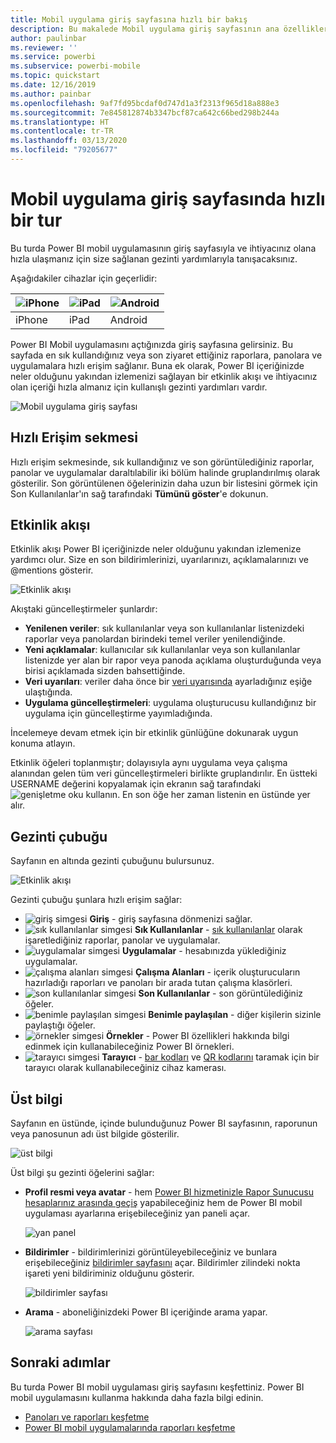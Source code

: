 ```yaml
---
title: Mobil uygulama giriş sayfasına hızlı bir bakış
description: Bu makalede Mobil uygulama giriş sayfasının ana özellikleri tanıtılır.
author: paulinbar
ms.reviewer: ''
ms.service: powerbi
ms.subservice: powerbi-mobile
ms.topic: quickstart
ms.date: 12/16/2019
ms.author: painbar
ms.openlocfilehash: 9af7fd95bcdaf0d747d1a3f2313f965d18a888e3
ms.sourcegitcommit: 7e845812874b3347bcf87ca642c66bed298b244a
ms.translationtype: HT
ms.contentlocale: tr-TR
ms.lasthandoff: 03/13/2020
ms.locfileid: "79205677"
---
```

# <a name="a-quick-tour-of-the-mobile-app-home-page"></a>Mobil uygulama giriş sayfasında hızlı bir tur
Bu turda Power BI mobil uygulamasının giriş sayfasıyla ve ihtiyacınız olana hızla ulaşmanız için size sağlanan gezinti yardımlarıyla tanışacaksınız.

Aşağıdakiler cihazlar için geçerlidir:

| ![iPhone](./media/mobile-apps-quickstart-view-dashboard-report/iphone-logo-30-px.png) | ![iPad](./media/mobile-apps-quickstart-view-dashboard-report/ipad-logo-30-px.png) | ![Android](./media/mobile-apps-quickstart-view-dashboard-report/android-logo-30-px.png) |
|:--- |:--- |:--- |
| iPhone | iPad | Android | 

Power BI Mobil uygulamasını açtığınızda giriş sayfasına gelirsiniz. Bu sayfada en sık kullandığınız veya son ziyaret ettiğiniz raporlara, panolara ve uygulamalara hızlı erişim sağlanır. Buna ek olarak, Power BI içeriğinizde neler olduğunu yakından izlemenizi sağlayan bir etkinlik akışı ve ihtiyacınız olan içeriği hızla almanız için kullanışlı gezinti yardımları vardır.

![Mobil uygulama giriş sayfası](./media/mobile-apps-home-page/powerbi-mobile-app-home.png)
 
## <a name="quick-access-tab"></a>Hızlı Erişim sekmesi

Hızlı erişim sekmesinde, sık kullandığınız ve son görüntülediğiniz raporlar, panolar ve uygulamalar daraltılabilir iki bölüm halinde gruplandırılmış olarak gösterilir. Son görüntülenen öğelerinizin daha uzun bir listesini görmek için Son Kullanılanlar'ın sağ tarafındaki **Tümünü göster**'e dokunun. 

## <a name="activity-feed"></a>Etkinlik akışı

Etkinlik akışı Power BI içeriğinizde neler olduğunu yakından izlemenize yardımcı olur. Size en son bildirimlerinizi, uyarılarınızı, açıklamalarınızı ve @mentions gösterir.

![Etkinlik akışı](./media/mobile-apps-home-page/powerbi-mobile-app-activity.png)

Akıştaki güncelleştirmeler şunlardır:
* **Yenilenen veriler**: sık kullanılanlar veya son kullanılanlar listenizdeki raporlar veya panolardan birindeki temel veriler yenilendiğinde.
* **Yeni açıklamalar**: kullanıcılar sık kullanılanlar veya son kullanılanlar listenizde yer alan bir rapor veya panoda açıklama oluşturduğunda veya birisi açıklamada sizden bahsettiğinde.
* **Veri uyarıları**: veriler daha önce bir [veri uyarısında](../../mobile-set-data-alerts-in-the-mobile-apps.md) ayarladığınız eşiğe ulaştığında.
* **Uygulama güncelleştirmeleri**: uygulama oluşturucusu kullandığınız bir uygulama için güncelleştirme yayımladığında.

 İncelemeye devam etmek için bir etkinlik günlüğüne dokunarak uygun konuma atlayın.

Etkinlik öğeleri toplanmıştır; dolayısıyla aynı uygulama veya çalışma alanından gelen tüm veri güncelleştirmeleri birlikte gruplandırılır. En üstteki USERNAME değerini kopyalamak için ekranın sağ tarafındaki ![genişletme oku](./media/mobile-apps-home-page/powerbi-mobile-app-expand-arrow.png) kullanın. En son öğe her zaman listenin en üstünde yer alır.

## <a name="navigation-bar"></a>Gezinti çubuğu

Sayfanın en altında gezinti çubuğunu bulursunuz.

![Etkinlik akışı](./media/mobile-apps-home-page/powerbi-mobile-app-navbar.png)

Gezinti çubuğu şunlara hızlı erişim sağlar:

* ![giriş simgesi](./media/mobile-apps-home-page/powerbi-mobile-app-home-icon.png) **Giriş** - giriş sayfasına dönmenizi sağlar.
* ![sık kullanılanlar simgesi](./media/mobile-apps-home-page/powerbi-mobile-app-favorites-icon.png) **Sık Kullanılanlar** - [sık kullanılanlar](../../mobile-apps-favorites.md) olarak işaretlediğiniz raporlar, panolar ve uygulamalar.
* ![uygulamalar simgesi](./media/mobile-apps-home-page/powerbi-mobile-app-apps-icon.png) **Uygulamalar** - hesabınızda yüklediğiniz uygulamalar.
* ![çalışma alanları simgesi](./media/mobile-apps-home-page/powerbi-mobile-app-workspaces-icon.png) **Çalışma Alanları** - içerik oluşturucuların hazırladığı raporları ve panoları bir arada tutan çalışma klasörleri.
* ![son kullanılanlar simgesi](./media/mobile-apps-home-page/powerbi-mobile-app-recents-icon.png) **Son Kullanılanlar** - son görüntülediğiniz öğeler.
* ![benimle paylaşılan simgesi](./media/mobile-apps-home-page/powerbi-mobile-app-shared-with-me-icon.png) **Benimle paylaşılan** - diğer kişilerin sizinle paylaştığı öğeler.
* ![örnekler simgesi](./media/mobile-apps-home-page/powerbi-mobile-app-samples-icon.png) **Örnekler** - Power BI özellikleri hakkında bilgi edinmek için kullanabileceğiniz Power BI örnekleri.
* ![tarayıcı simgesi](./media/mobile-apps-home-page/powerbi-mobile-app-scanner-icon.png) **Tarayıcı** - [bar kodları](../../mobile-apps-scan-barcode-iphone.md) ve [QR kodlarını](../../mobile-apps-qr-code.md) taramak için bir tarayıcı olarak kullanabileceğiniz cihaz kamerası.

## <a name="header"></a>Üst bilgi

Sayfanın en üstünde, içinde bulunduğunuz Power BI sayfasının, raporunun veya panosunun adı üst bilgide gösterilir.

![üst bilgi](./media/mobile-apps-home-page/powerbi-mobile-app-header.png)

Üst bilgi şu gezinti öğelerini sağlar:
* **Profil resmi veya avatar** - hem [Power BI hizmetinizle Rapor Sunucusu hesaplarınız arasında geçiş](../../mobile-app-ssrs-kpis-mobile-on-premises-reports.md) yapabileceğiniz hem de Power BI mobil uygulaması ayarlarına erişebileceğiniz yan paneli açar.

    ![yan panel](./media/mobile-apps-home-page/powerbi-mobile-app-side-panel.png)

* **Bildirimler** - bildirimlerinizi görüntüleyebileceğiniz ve bunlara erişebileceğiniz [bildirimler sayfasını](../../mobile-apps-notification-center.md) açar. Bildirimler zilindeki nokta işareti yeni bildiriminiz olduğunu gösterir.

    ![bildirimler sayfası](./media/mobile-apps-home-page/powerbi-mobile-app-notifications-page.png)

* **Arama** - aboneliğinizdeki Power BI içeriğinde arama yapar.

    ![arama sayfası](./media/mobile-apps-home-page/powerbi-mobile-app-search-page.png)

## <a name="next-steps"></a>Sonraki adımlar
Bu turda Power BI mobil uygulaması giriş sayfasını keşfettiniz. Power BI mobil uygulamasını kullanma hakkında daha fazla bilgi edinin. 
* [Panoları ve raporları keşfetme](../../mobile-apps-quickstart-view-dashboard-report.md)
* [Power BI mobil uygulamalarında raporları keşfetme](../../mobile-reports-in-the-mobile-apps.md)
